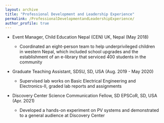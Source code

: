 ```yaml
---
layout: archive
title: "Professional Development and Leadership Experience"
permalink: /ProfessionalDevelopmentandLeadershipExperience/
author_profile: true
---
```




* Event Manager, Child Education Nepal (CEN) UK, Nepal (May 2018)
  * Coordinated an eight-person team to help underprivileged children in western Nepal, which included school upgrades and the establishment of an e-library that serviced 400 students in the community
  
* Graduate Teaching Assistant, SDSU, SD, USA (Aug. 2019 - May 2020)
  * Supervised lab works on Basic Electrical Engineering and Electronics-II, graded lab reports and assignments
  
* Discovery Center Science Communication Fellow, SD EPSCoR, SD, USA (Apr. 2021)
  * Developed a hands-on experiment on PV systems and demonstrated to a general audience at Discovery Center
